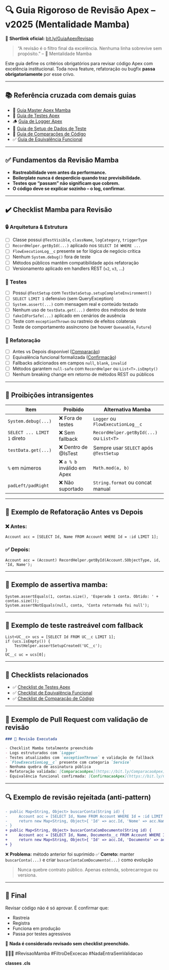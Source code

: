 # 🔍 Guia Rigoroso de Revisão Apex – v2025 (Mentalidade Mamba)

📎 **Shortlink oficial:** [bit.ly/GuiaApexRevisao](https://bit.ly/GuiaApexRevisao)

> “A revisão é o filtro final da excelência. Nenhuma linha sobrevive sem propósito.” – 🧠 Mentalidade Mamba

Este guia define os critérios obrigatórios para revisar código Apex com excelência institucional. Toda nova feature, refatoração ou bugfix **passa obrigatoriamente** por esse crivo.

---

## 📚 Referência cruzada com demais guias

- 📘 [Guia Master Apex Mamba](https://bit.ly/GuiaApexMamba)
- 🧪 [Guia de Testes Apex](https://bit.ly/GuiaTestsApex)
- 🪵 [Guia de Logger Apex](https://bit.ly/GuiaLoggerApex)
- 🧱 [Guia de Setup de Dados de Teste](https://bit.ly/TestDataSetup)
- 🔁 [Guia de Comparações de Código](https://bit.ly/ComparacaoApex)
- ✅ [Guia de Equivalência Funcional](https://bit.ly/ConfirmacaoApex)

---

## ✅ Fundamentos da Revisão Mamba

- **Rastreabilidade vem antes da performance.**
- **Boilerplate nunca é desperdício quando traz previsibilidade.**
- **Testes que “passam” não significam que cobrem.**
- **O código deve se explicar sozinho – o log, confirmar.**

---

## ✔️ Checklist Mamba para Revisão

### 🔒 Arquitetura & Estrutura
- [ ] Classe possui `@TestVisible`, `className`, `logCategory`, `triggerType`
- [ ] `RecordHelper.getById(...)` aplicado nos `SELECT Id WHERE ...`
- [ ] `FlowExecutionLog__c` presente se for lógica de negócio crítica
- [ ] Nenhum `System.debug()` fora de teste
- [ ] Métodos públicos mantêm compatibilidade após refatoração
- [ ] Versionamento aplicado em handlers REST (`v2`, `v3`, ...)

### 🧪 Testes
- [ ] Possui `@TestSetup` com `TestDataSetup.setupCompleteEnvironment()`
- [ ] `SELECT LIMIT 1` defensivo (sem QueryException)
- [ ] `System.assert(...)` com mensagem real e conteúdo testado
- [ ] Nenhum uso de `testData.get(...)` dentro dos métodos de teste
- [ ] `fakeIdForSafe(...)` aplicado em cenários de ausência
- [ ] Teste com `exceptionThrown` ou rastreio de efeitos colaterais
- [ ] Teste de comportamento assíncrono (se houver `Queueable`, `Future`)

### 🔁 Refatoração
- [ ] Antes vs Depois disponível ([Comparação](https://bit.ly/ComparacaoApex))
- [ ] Equivalência funcional formalizada ([Confirmação](https://bit.ly/ConfirmacaoApex))
- [ ] Fallbacks adicionados em campos `null`, `blank`, `invalid`
- [ ] Métodos garantem `null-safe` com `RecordHelper` ou `List<T>.isEmpty()`
- [ ] Nenhum breaking change em retorno de métodos REST ou públicos

---

## 🚫 Proibições intransigentes

| Item                        | Proibido                      | Alternativa Mamba                           |
|-----------------------------|-------------------------------|----------------------------------------------|
| `System.debug(...)`         | ❌ Fora de testes              | `Logger` ou `FlowExecutionLog__c`            |
| `SELECT ... LIMIT 1` direto| ❌ Sem fallback                | `RecordHelper.getById(...)` ou `List<T>`     |
| `testData.get(...)`        | ❌ Dentro de @IsTest           | Sempre usar `SELECT` após `@TestSetup`       |
| `%` em números             | ❌ `a % b` inválido em Apex    | `Math.mod(a, b)`                             |
| `padLeft/padRight`         | ❌ Não suportado               | `String.format` ou concat manual             |

---

## 🔁 Exemplo de Refatoração Antes vs Depois

### ❌ Antes:
```apex
Account acc = [SELECT Id, Name FROM Account WHERE Id = :id LIMIT 1];
```

### ✅ Depois:
```apex
Account acc = (Account) RecordHelper.getById(Account.SObjectType, id, 'Id, Name');
```

---

## 📌 Exemplo de assertiva mamba:
```apex
System.assertEquals(1, contas.size(), 'Esperado 1 conta. Obtido: ' + contas.size());
System.assertNotEquals(null, conta, 'Conta retornada foi null');
```

---

## 🧪 Exemplo de teste rastreável com fallback
```apex
List<UC__c> ucs = [SELECT Id FROM UC__c LIMIT 1];
if (ucs.isEmpty()) {
    TestHelper.assertSetupCreated('UC__c');
}
UC__c uc = ucs[0];
```

---

## 📎 Checklists relacionados

- ✅ [Checklist de Testes Apex](https://bit.ly/GuiaTestsApex#✅-checklist-mamba-para-testes)
- ✅ [Checklist de Equivalência Funcional](https://bit.ly/ConfirmacaoApex#🧠-checklist-de-confirmação-mamba)
- ✅ [Checklist de Comparação de Código](https://bit.ly/ComparacaoApex)

---

## 📄 Exemplo de Pull Request com validação de revisão
```markdown
### 🧠 Revisão Executada

- Checklist Mamba totalmente preenchido
- Logs estruturados com `Logger`
- Testes atualizados com `exceptionThrown` e validação de fallback
- `FlowExecutionLog__c` presente com categoria `Service`
- Nenhuma quebra de assinatura pública
- Refatoração validada: [ComparacaoApex](https://bit.ly/ComparacaoApex)
- Equivalência funcional confirmada: [ConfirmacaoApex](https://bit.ly/ConfirmacaoApex)
```

---

## 🔍 Exemplo de revisão rejeitada (anti-pattern)
```diff
- public Map<String, Object> buscarConta(String id) {
-     Account acc = [SELECT Id, Name FROM Account WHERE Id = :id LIMIT 1];
-     return new Map<String, Object>{ 'Id' => acc.Id, 'Nome' => acc.Name };
- }
+ public Map<String, Object> buscarContaComDocumento(String id) {
+     Account acc = [SELECT Id, Name, Documento__c FROM Account WHERE Id = :id LIMIT 1];
+     return new Map<String, Object>{ 'Id' => acc.Id, 'Documento' => acc.Documento__c };
+ }
```

❌ **Problema:** método anterior foi suprimido
✅ **Correto:** manter `buscarConta(...)` e criar `buscarContaComDocumento(...)` como evolução

> Nunca quebre contrato público. Apenas estenda, sobrecarregue ou versiona.

---

## 🧠 Final

Revisar código não é só aprovar. É confirmar que:
- Rastreia
- Registra
- Funciona em produção
- Passa por testes agressivos

📌 **Nada é considerado revisado sem checklist preenchido.**

🧠🧱🧪 #RevisaoMamba #FiltroDeExcecao #NadaEntraSemValidacao


**classes .cls**


